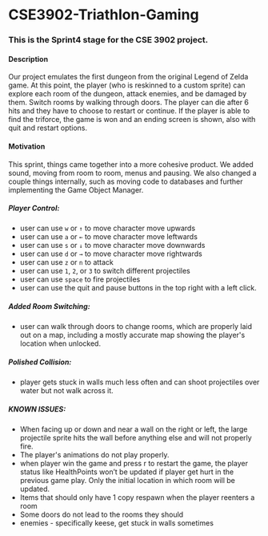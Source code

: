 # CSE3902-Triathlon-Gaming
### This is the Sprint4 stage for the CSE 3902 project.

#### Description
Our project emulates the first dungeon from the original Legend of Zelda game. At this point, the player (who is reskinned to a custom sprite) can explore each room of the dungeon, attack enemies, and be damaged by them. Switch rooms by walking through doors. The player can die after 6 hits and they have to choose to restart or continue. If the player is able to find the triforce, the game is won and an ending screen is shown, also with quit and restart options. 

#### Motivation
This sprint, things came together into a more cohesive product. We added sound, moving from room to room, menus and pausing. We also changed a couple things internally, such as moving code to databases and further implementing the Game Object Manager.

##### Player Control:
* user can use <code>w</code> or <code>↑</code> to move character move upwards
* user can use <code>a</code> or <code>←</code> to move character move leftwards
* user can use <code>s</code> or <code>↓</code> to move character move downwards
* user can use <code>d</code> or <code>→</code> to move character move rightwards
* user can use <code>z</code> or <code>n</code> to attack
* user can use <code>1</code>, <code>2</code>, or <code>3</code> to switch different projectiles
* user can use <code>space</code> to fire projectiles
* user can use the quit and pause buttons in the top right with a left click. 

##### Added Room Switching:
* user can walk through doors to change rooms, which are properly laid out on a map, including a mostly accurate map showing the player's location when unlocked.

##### Polished Collision:
* player gets stuck in walls much less often and can shoot projectiles over water but not walk across it. 

##### KNOWN ISSUES:
* When facing up or down and near a wall on the right or left, the large projectile sprite hits the wall before anything else and will not properly fire.
* The player's animations do not play properly.
* when player win the game and press r to restart the game, the player status like HealthPoints won’t be updated if player get hurt in the previous game play. Only the initial location in which room will be updated.
* Items that should only have 1 copy respawn when the player reenters a room
* Some doors do not lead to the rooms they should
* enemies - specifically keese, get stuck in walls sometimes

